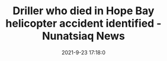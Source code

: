 ---
"title": "Driller who died in Hope Bay helicopter accident identified - Nunatsiaq News"
"date": "2021-9-23 17:18:0"
"feed_name": "GOOGLENEWSINDUSTRIAL"
"feed_website": "https://news.google.com/search?q=industrial%2Bincident&hl=en-US&gl=US&ceid=US:en"
"feed_rss": "https://news.google.com/rss/search?q=industrial%2Bincident&hl=en-US&gl=US&ceid=US:en"
"link": "https://nunatsiaq.com/stories/article/driller-who-died-in-hope-bay-helicopter-accident-identified/"
"file": "_posts/2021-1-1-080979452b7fb67bb27bf154d758cb909fb1a957.md"
"accident": "1"
"drilling": "0"
"dead": "1"
"injured": "0"
"where": "unknown site"
---